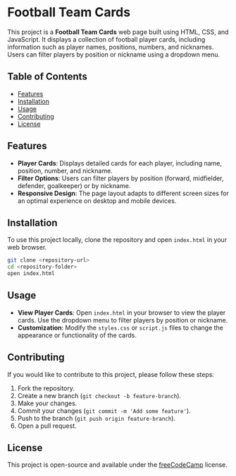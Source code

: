 # Football Team Cards

This project is a **Football Team Cards** web page built using HTML, CSS, and JavaScript. It displays a collection of football player cards, including information such as player names, positions, numbers, and nicknames. Users can filter players by position or nickname using a dropdown menu.

## Table of Contents

- [Features](#features)
- [Installation](#installation)
- [Usage](#usage)
- [Contributing](#contributing)
- [License](#license)

## Features

- **Player Cards**: Displays detailed cards for each player, including name, position, number, and nickname.
- **Filter Options**: Users can filter players by position (forward, midfielder, defender, goalkeeper) or by nickname.
- **Responsive Design**: The page layout adapts to different screen sizes for an optimal experience on desktop and mobile devices.

## Installation

To use this project locally, clone the repository and open `index.html` in your web browser.

```bash
git clone <repository-url>
cd <repository-folder>
open index.html
```

## Usage

- **View Player Cards**: Open `index.html` in your browser to view the player cards. Use the dropdown menu to filter players by position or nickname.
- **Customization**: Modify the `styles.css` or `script.js` files to change the appearance or functionality of the cards.

## Contributing

If you would like to contribute to this project, please follow these steps:

1. Fork the repository.
2. Create a new branch (`git checkout -b feature-branch`).
3. Make your changes.
4. Commit your changes (`git commit -m 'Add some feature'`).
5. Push to the branch (`git push origin feature-branch`).
6. Open a pull request.

## License

This project is open-source and available under the [freeCodeCamp](https://www.freecodecamp.org) license.
